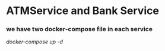 # ATMService and Bank Service

### we have two docker-compose file in each service

*docker-compose up -d*